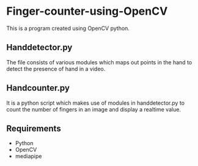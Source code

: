 # Finger-counter-using-OpenCV

This is a program created using OpenCV python.

## Handdetector.py
The file consists of various modules which maps out points in the hand to detect the presence of hand in a video.

## Handcounter.py
It is a python script which makes use of modules in handdetector.py to count the number of fingers in an image and display a realtime value.

## Requirements
* Python
* OpenCV
* mediapipe
